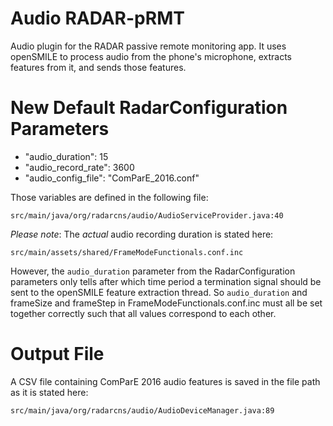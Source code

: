 # Audio RADAR-pRMT

Audio plugin for the RADAR passive remote monitoring app. It uses openSMILE to process audio from
the phone's microphone, extracts features from it, and sends those features. 

# New Default RadarConfiguration Parameters #

- "audio_duration": 15
- "audio_record_rate": 3600
- "audio_config_file": "ComParE_2016.conf"

Those variables are defined in the following file:

```
src/main/java/org/radarcns/audio/AudioServiceProvider.java:40
```

_Please note_:
The *actual* audio recording duration is stated here:

```
src/main/assets/shared/FrameModeFunctionals.conf.inc
```

However, the ```audio_duration``` parameter from the RadarConfiguration parameters only tells after
which time period a termination signal should be sent to the openSMILE feature extraction thread.
So ```audio_duration``` and frameSize and frameStep in FrameModeFunctionals.conf.inc must all be set
together correctly such that all values correspond to each other.


# Output File #

A CSV file containing ComParE 2016 audio features is saved in the file path as it is stated here:

```
src/main/java/org/radarcns/audio/AudioDeviceManager.java:89
```
